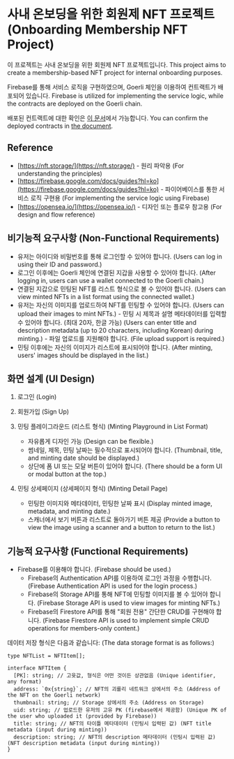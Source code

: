 # 사내 온보딩을 위한 회원제 NFT 프로젝트 (Onboarding Membership NFT Project)

이 프로젝트는 사내 온보딩을 위한 회원제 NFT 프로젝트입니다.
This project aims to create a membership-based NFT project for internal onboarding purposes.

Firebase를 통해 서비스 로직을 구현하였으며, Goerli 체인을 이용하여 컨트랙트가 배포되어 있습니다.
Firebase is utilized for implementing the service logic, while the contracts are deployed on the Goerli chain.

배포된 컨트랙트에 대한 확인은 [이 문서](/src/features/mint/contract/nftList.md)에서 가능합니다.
You can confirm the deployed contracts in [the document](/src/features/mint/contract/nftList.md).

## Reference

- [https://nft.storage/](https://nft.storage/) - 원리 파악용
  (For understanding the principles)
- [https://firebase.google.com/docs/guides?hl=ko](https://firebase.google.com/docs/guides?hl=ko) - 파이어베이스를 통한 서비스 로직 구현용
  (For implementing the service logic using Firebase)
- [https://opensea.io/](https://opensea.io/) - 디자인 또는 플로우 참고용
  (For design and flow reference)

## 비기능적 요구사항 (Non-Functional Requirements)

- 유저는 아이디와 비밀번호를 통해 로그인할 수 있어야 합니다.
  (Users can log in using their ID and password.)
- 로그인 이후에는 Goerli 체인에 연결된 지갑을 사용할 수 있어야 합니다.
  (After logging in, users can use a wallet connected to the Goerli chain.)
- 연결된 지갑으로 민팅된 NFT를 리스트 형식으로 볼 수 있어야 합니다.
  (Users can view minted NFTs in a list format using the connected wallet.)
- 유저는 자신의 이미지를 업로드하여 NFT를 민팅할 수 있어야 합니다.
  (Users can upload their images to mint NFTs.) - 민팅 시 제목과 설명 메타데이터를 입력할 수 있어야 합니다. (최대 20자, 한글 가능)
  (Users can enter title and description metadata (up to 20 characters, including Korean) during minting.) - 파일 업로드를 지원해야 합니다.
  (File upload support is required.)
- 민팅 이후에는 자신의 이미지가 리스트에 표시되어야 합니다.
  (After minting, users' images should be displayed in the list.)

## 화면 설계 (UI Design)

1. 로그인 (Login)

2. 회원가입 (Sign Up)

3. 민팅 플레이그라운드 (리스트 형식) (Minting Playground in List Format)

   - 자유롭게 디자인 가능
     (Design can be flexible.)
   - 썸네일, 제목, 민팅 날짜는 필수적으로 표시되어야 합니다.
     (Thumbnail, title, and minting date should be displayed.)
   - 상단에 폼 UI 또는 모달 버튼이 있어야 합니다.
     (There should be a form UI or modal button at the top.)

4. 민팅 상세페이지 (상세페이지 형식) (Minting Detail Page)
   - 민팅한 이미지와 메타데이터, 민팅한 날짜 표시
     (Display minted image, metadata, and minting date.)
   - 스캐너에서 보기 버튼과 리스트로 돌아가기 버튼 제공
     (Provide a button to view the image using a scanner and a button to return to the list.)

## 기능적 요구사항 (Functional Requirements)

- Firebase를 이용해야 합니다.
  (Firebase should be used.)
  - Firebase의 Authentication API를 이용하여 로그인 과정을 수행합니다.
    (Firebase Authentication API is used for the login process.)
  - Firebase의 Storage API를 통해 NFT에 민팅할 이미지를 볼 수 있어야 합니다.
    (Firebase Storage API is used to view images for minting NFTs.)
  - Firebase의 Firestore API를 통해 "회원 전용" 간단한 CRUD를 구현해야 합니다.
    (Firebase Firestore API is used to implement simple CRUD operations for members-only content.)

데이터 저장 형식은 다음과 같습니다: (The data storage format is as follows:)

```tsx
type NFTList = NFTItem[];

interface NFTItem {
  [PK]: string; // 고윳값, 형식은 어떤 것이든 상관없음 (Unique identifier, any format)
  address: `0x{string}`; // NFT의 괴를리 네트워크 상에서의 주소 (Address of the NFT on the Goerli network)
  thumbnail: string; // Storage 상에서의 주소 (Address on Storage)
  uid: string; // 업로드한 유저의 고유 PK (firebase에서 제공함) (Unique PK of the user who uploaded it (provided by Firebase))
  title: string; // NFT의 타이틀 메타데이터 (민팅시 입력된 값) (NFT title metadata (input during minting))
  description: string; // NFT의 description 메타데이터 (민팅시 입력된 값) (NFT description metadata (input during minting))
}
```
